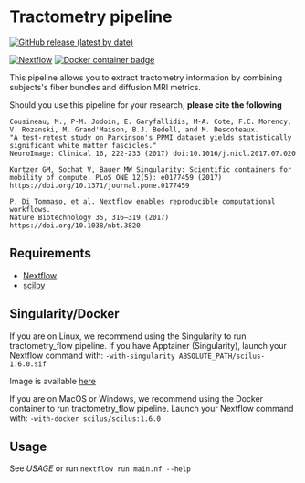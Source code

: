 Tractometry pipeline
====================

[![GitHub release (latest by date)](https://img.shields.io/github/v/release/scilus/tractometry_flow)](https://github.com/scilus/tractometry_flow/releases)

[![Nextflow](https://img.shields.io/badge/nextflow-21.10.6-brightgreen.svg)](https://www.nextflow.io/)
[![Docker container badge](https://img.shields.io/docker/v/scilus/scilus?label=docker&logo=docker&logoColor=white)](https://hub.docker.com/r/scilus/scilus)

This pipeline allows you to extract tractometry information by combining
subjects's fiber bundles and diffusion MRI metrics.

Should you use this pipeline for your research, **please cite the following**

```
Cousineau, M., P-M. Jodoin, E. Garyfallidis, M-A. Cote, F.C. Morency, V. Rozanski, M. Grand'Maison, B.J. Bedell, and M. Descoteaux.
"A test-retest study on Parkinson's PPMI dataset yields statistically significant white matter fascicles."
NeuroImage: Clinical 16, 222-233 (2017) doi:10.1016/j.nicl.2017.07.020

Kurtzer GM, Sochat V, Bauer MW Singularity: Scientific containers for
mobility of compute. PLoS ONE 12(5): e0177459 (2017)
https://doi.org/10.1371/journal.pone.0177459

P. Di Tommaso, et al. Nextflow enables reproducible computational workflows.
Nature Biotechnology 35, 316–319 (2017) https://doi.org/10.1038/nbt.3820
```

Requirements
------------

- [Nextflow](https://www.nextflow.io)
- [scilpy](https://github.com/scilus/scilpy)

Singularity/Docker
-----------
If you are on Linux, we recommend using the Singularity to run tractometry_flow pipeline.
If you have Apptainer (Singularity), launch your Nextflow command with:
`-with-singularity ABSOLUTE_PATH/scilus-1.6.0.sif`

Image is available [here](http://scil.dinf.usherbrooke.ca/en/containers_list/scilus-1.6.0.sif)

If you are on MacOS or Windows, we recommend using the Docker container to run tractometry_flow pipeline.
Launch your Nextflow command with:
`-with-docker scilus/scilus:1.6.0`

Usage
-----

See *USAGE* or run `nextflow run main.nf --help`
